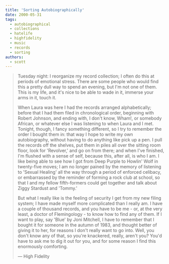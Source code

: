 ```yaml
---
title: 'Sorting Autobiographically'
date: 2000-05-31
tags:
  - autobiographical
  - collections
  - hatelife
  - highfidelity
  - music
  - records
  - sorting
authors:
  - scott
---
```


> Tuesday night: I reorganize my record collection; I often do this at periods of emotional stress. There are some people who would find this a pretty dull way to spend an evening, but I'm not one of them. This is my life, and it's nice to be able to wade in it, immerse your arms in it, touch it.
>
> When Laura was here I had the records arranged alphabetically; before that I had them filed in chronological order, beginning with Robert Johnson, and ending with, I don't know, Wham!, or somebody African, or whatever else I was listening to when Laura and I met. Tonight, though, I fancy something different, so I try to remember the order I bought them in: that way I hope to write my own autobiography, without having to do anything like pick up a pen. I pull the records off the shelves, put them in piles all over the sitting room floor, look for 'Revolver,' and go on from there; and when I've finished, I'm flushed with a sense of self, because this, after all, is who I am. I like being able to see how I got from Deep Purple to Howlin' Wolf in twenty-five moves; I am no longer pained by the memory of listening to 'Sexual Healing' all the way through a period of enforced celibacy, or embarrassed by the reminder of forming a rock club at school, so that I and my fellow fifth-formers could get together and talk about Ziggy Stardust and 'Tommy.'
>
> But what I really like is the feeling of security I get from my new filing system; I have made myself more complicated than I really am. I have a couple of thousand records, and you have to be me - or, at the very least, a doctor of Flemingology - to know how to find any of them. If I want to play, say 'Blue' by Joni Mitchell, I have to remember that I bought it for someone in the autumn of 1983, and thought better of giving it to her, for reasons I don't really want to go into. Well, you don't know any of that, so you're knackered, really, aren't you? You'd have to ask me to dig it out for you, and for some reason I find this enormously comforting.
>
> — High Fidelity
